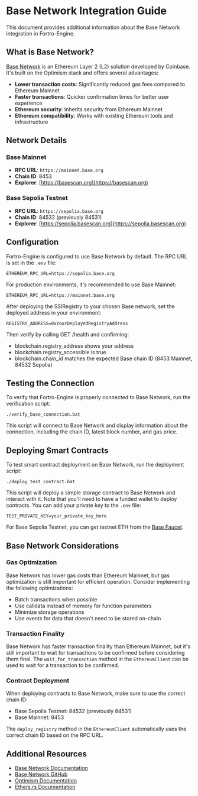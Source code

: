 # Base Network Integration Guide

This document provides additional information about the Base Network integration in Fortro-Engine.

## What is Base Network?

[Base Network](https://base.org) is an Ethereum Layer 2 (L2) solution developed by Coinbase. It's built on the Optimism stack and offers several advantages:

- **Lower transaction costs**: Significantly reduced gas fees compared to Ethereum Mainnet
- **Faster transactions**: Quicker confirmation times for better user experience
- **Ethereum security**: Inherits security from Ethereum Mainnet
- **Ethereum compatibility**: Works with existing Ethereum tools and infrastructure

## Network Details

### Base Mainnet
- **RPC URL**: `https://mainnet.base.org`
- **Chain ID**: 8453
- **Explorer**: [https://basescan.org](https://basescan.org)

### Base Sepolia Testnet
- **RPC URL**: `https://sepolia.base.org`
- **Chain ID**: 84532 (previously 84531)
- **Explorer**: [https://sepolia.basescan.org](https://sepolia.basescan.org)

## Configuration

Fortro-Engine is configured to use Base Network by default. The RPC URL is set in the `.env` file:

```
ETHEREUM_RPC_URL=https://sepolia.base.org
```

For production environments, it's recommended to use Base Mainnet:

```
ETHEREUM_RPC_URL=https://mainnet.base.org
```

After deploying the SSIRegistry to your chosen Base network, set the deployed address in your environment:

```
REGISTRY_ADDRESS=0xYourDeployedRegistryAddress
```

Then verify by calling GET /health and confirming:
- blockchain.registry_address shows your address
- blockchain.registry_accessible is true
- blockchain.chain_id matches the expected Base chain ID (8453 Mainnet, 84532 Sepolia)

## Testing the Connection

To verify that Fortro-Engine is properly connected to Base Network, run the verification script:

```
./verify_base_connection.bat
```

This script will connect to Base Network and display information about the connection, including the chain ID, latest block number, and gas price.

## Deploying Smart Contracts

To test smart contract deployment on Base Network, run the deployment script:

```
./deploy_test_contract.bat
```

This script will deploy a simple storage contract to Base Network and interact with it. Note that you'll need to have a funded wallet to deploy contracts. You can add your private key to the `.env` file:

```
TEST_PRIVATE_KEY=your_private_key_here
```

For Base Sepolia Testnet, you can get testnet ETH from the [Base Faucet](https://www.coinbase.com/faucets/base-sepolia-faucet).

## Base Network Considerations

### Gas Optimization

Base Network has lower gas costs than Ethereum Mainnet, but gas optimization is still important for efficient operation. Consider implementing the following optimizations:

- Batch transactions when possible
- Use calldata instead of memory for function parameters
- Minimize storage operations
- Use events for data that doesn't need to be stored on-chain

### Transaction Finality

Base Network has faster transaction finality than Ethereum Mainnet, but it's still important to wait for transactions to be confirmed before considering them final. The `wait_for_transaction` method in the `EthereumClient` can be used to wait for a transaction to be confirmed.

### Contract Deployment

When deploying contracts to Base Network, make sure to use the correct chain ID:

- Base Sepolia Testnet: 84532 (previously 84531)
- Base Mainnet: 8453

The `deploy_registry` method in the `EthereumClient` automatically uses the correct chain ID based on the RPC URL.

## Additional Resources

- [Base Network Documentation](https://docs.base.org)
- [Base Network GitHub](https://github.com/base-org)
- [Optimism Documentation](https://community.optimism.io/docs/developers/build/differences/)
- [Ethers.rs Documentation](https://docs.rs/ethers/latest/ethers/)